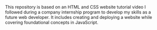 This repository is based on an HTML and CSS website tutorial video I followed during a company internship program to develop my skills as a future web developer. It includes creating and deploying a website while covering foundational concepts in JavaScript.
